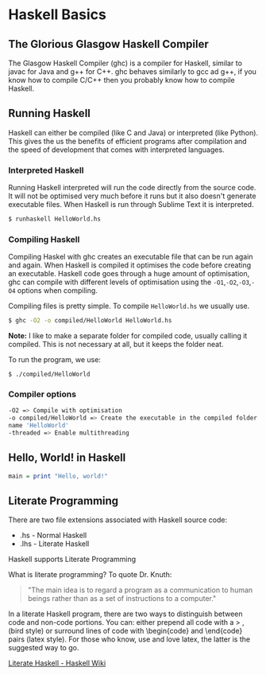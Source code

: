 # Haskell Basics

## The Glorious Glasgow Haskell Compiler
The Glasgow Haskell Compiler (ghc) is a compiler for Haskell, similar to javac
for Java and g++ for C++.  ghc behaves similarly to gcc ad g++,  if you know how
to compile C/C++ then you probably know how to compile Haskell.

## Running Haskell
Haskell can either be compiled (like C and Java) or interpreted (like Python).  
This gives the us the benefits of efficient programs after compilation and the
speed of development that comes with interpreted languages.

### Interpreted Haskell
Running Haskell interpreted will run the code directly from the source code.  It
will not be optimised very much before it runs but it also doesn't generate
executable files.  When Haskell is run through Sublime Text it is interpreted.

```Bash
$ runhaskell HelloWorld.hs
```

### Compiling Haskell
Compiling Haskel with ghc creates an executable file that can be run again and
again.  When Haskell is compiled it optimises the code before creating an
executable.  Haskell code goes through a huge amount of optimisation, ghc can
compile with different levels of optimisation using the `-O1`,`-O2`,`-O3`,`-O4`
options when compiling.

Compiling files is pretty simple.  To compile `HelloWorld.hs` we usually use.
```Bash
$ ghc -O2 -o compiled/HelloWorld HelloWorld.hs
```
**Note:** I like to make a separate folder for compiled code, usually calling it
compiled.  This is not necessary at all, but it keeps the folder neat.

To run the program, we use:
```
$ ./compiled/HelloWorld
```

### Compiler options

```Bash
-O2 => Compile with optimisation
-o compiled/HelloWorld => Create the executable in the compiled folder with the
name 'HelloWorld'
-threaded => Enable multithreading
```

## Hello, World! in Haskell
```Haskell
main = print "Hello, world!"
```

## Literate Programming

There are two file extensions associated with Haskell source code:
- .hs - Normal Haskell
- .lhs - Literate Haskell

Haskell supports Literate Programming

What is literate programming? To quote Dr. Knuth:

>"The main idea is to regard a program as a communication to human beings rather than as a set of instructions to a computer."

In a literate Haskell program, there are two ways to distinguish between code
and non-code portions. You can: either prepend all code with a > , (bird style)
or surround lines of code with \begin{code} and \end{code} pairs (latex style).
For those who know, use and love latex, the latter is the suggested way to go.

[Literate Haskell - Haskell Wiki](https://www.haskell.org/haskellwiki/Literate_programming)
